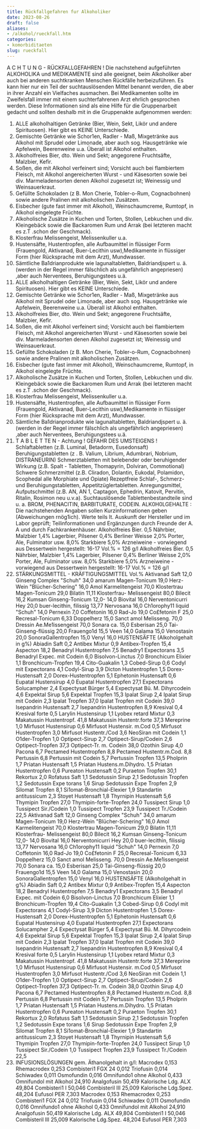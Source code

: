 ```yaml
---
title: Rückfallgefahren fur Alkoholiker
date: 2023-08-26
draft: false
aliases:
- /alkohol/rueckfall.htm
categories:
- komorbiditaeten
slug: rueckfall
---
```

A
C H T U N G - RÜCKFALLGEFAHREN !
Die nachstehend aufgeführten ALKOHOLIKA und
MEDIKAMENTE sind alle geeignet, beim Alkoholiker
aber auch bei anderen
suchtkranken Menschen
Rückfälle herbeizuführen. Es kann hier nur ein
Teil der suchtauslösenden Mittel benannt werden, die aber in ihrer Anzahl ein Vielfaches ausmachen. Bei Medikamenten sollte
im Zweifelsfall immer mit einem suchterfahrenen Arzt ehrlich gesprochen werden.
Diese Informationen sind als eine Hilfe für die Gruppenarbeit gedacht und
sollten deshalb mit in die Gruppenakte aufgenommen werden:
1. ALLE alkoholhaltigen Getränke (Bier, Wein,
Sekt, Likör und andere Spirituosen). Hier gibt es KEINE Unterschiede.
2. Gemischte Getränke wie Schor1en, Radler - Maß,
Mixgetränke aus Alkohol mit Sprudel oder Limonade, aber auch sog. Hausgetränke
wie Apfelwein, Beerenweine u.a. Überall ist Alkohol enthalten.
3. Alkoholfreies Bier, dto. Wein und Sekt; angegorene
Fruchtsäfte, Malzbier, Kefir.
4. Soßen, die mit Alkohol verfeinert sind; Vorsicht
auch bei flambiertem Fleisch, mit Alkohol angereicherten Wurst - und Käsesorten
sowie bei div. Marmeladensorten denen Alkohol zugesetzt ist; Weinessig und
Weinsauerkraut.
5. Gefüllte Schokoladen (z B. Mon Cherie,
Tobler-o-Rum, Cognacbohnen) sowie andere Pralinen mit alkoholischen Zusätzen.
6. Eisbecher (gute fast immer mit Alkohol),
Weinschaumcreme, Rumtopf, in Alkohol eingelegte Früchte.
7. Alkoholische Zusätze in Kuchen und Torten,
Stollen, Lebkuchen und div. Kleingebäck sowie die Backaromen Rum und Arrak (bei
letzteren macht es z.T .schon der Geschmack).
8. Klosterfrau Melissengeist, Melissenkuller u.a.
9. Hustensäfte, Hustentropfen, alle Aufbaumittel in
flüssiger Form (Frauengold, Aktivanad, Buer-Lecithin usw),Medikamente in flüssiger
Form (hier Rücksprache mit dem Arzt), Mundwasser.
10. Sämtliche Ba1drianprodukte wie lagunaltabletten,
Baldriandjspert u. ä. (werden in der Regel immer fälschlich als ungefährlich
angepriesen) ,aber auch Nerventees, Beruhigungstees u.ä.
1. ALLE alkoholhaltigen Getränke (Bier, Wein,
Sekt, Likör und andere Spirituosen). Hier gibt es KEINE Unterschiede.
2. Gemischte Getränke wie Schor1en, Radler - Maß,
Mixgetränke aus Alkohol mit Sprudel oder Limonade, aber auch sog. Hausgetränke
wie Apfelwein, Beerenweine u.a. Überall ist Alkohol enthalten.
3. Alkoholfreies Bier, dto. Wein und Sekt; angegorene
Fruchtsäfte, Malzbier, Kefir.
4. Soßen, die mit Alkohol verfeinert sind; Vorsicht
auch bei flambiertem Fleisch, mit Alkohol angereicherten Wurst - und Käsesorten
sowie bei div. Marmeladensorten denen Alkohol zugesetzt ist; Weinessig und
Weinsauerkraut.
5. Gefüllte Schokoladen (z B. Mon Cherie,
Tobler-o-Rum, Cognacbohnen) sowie andere Pralinen mit alkoholischen Zusätzen.
6. Eisbecher (gute fast immer mit Alkohol),
Weinschaumcreme, Rumtopf, in Alkohol eingelegte Früchte.
7. Alkoholische Zusätze in Kuchen und Torten,
Stollen, Lebkuchen und div. Kleingebäck sowie die Backaromen Rum und Arrak (bei
letzteren macht es z.T .schon der Geschmack).
8. Klosterfrau Melissengeist, Melissenkuller u.a.
9. Hustensäfte, Hustentropfen, alle Aufbaumittel in
flüssiger Form (Frauengold, Aktivanad, Buer-Lecithin usw),Medikamente in flüssiger
Form (hier Rücksprache mit dem Arzt), Mundwasser.
10. Sämtliche Ba1drianprodukte wie lagunaltabletten,
Baldriandjspert u. ä. (werden in der Regel immer fälschlich als ungefährlich
angepriesen) ,aber auch Nerventees, Beruhigungstees u.ä.
11. T A B L E T TE N - Achtung ! GEFAHR DES UMSTEIGENS !
Schlaftabletten (z.B. Luminal, Betadorm, Eusedonsaft)
Beruhigungstabletten (z . B. Valium, Librium, Adumbrari, Nobrium, DISTRANEURIN)
Schmerztabletten mit belebender oder beruhigender Wirkung (z.B. Spalt -
Tabletten, Thomapyrin, Dolviran, Commotional) Schwere Schmerzmittel (z.B.
Cliradon, Dolantin, Eukodal, Polamidon, Scophedal alle Morphiate und Opiate)
Rezeptfreie Schlaf-, Schmerz- und Beruhigungstabletten, Appetitzüglertabletten. Anregungsmittel, Aufputschmittel (z.B.
AN, AN 1, Captagon, Ephedrin, Katovit, Pervitin, Ritalin, Rosimon neu u.v.a).
Suchtauslösende Tablettenbestandteile sind u. a.
BROM, PHENACITIN, BARBITURATE, CODEIN.
ALK0H0LGEHALTE :
Die nachstehenden Angaben sollen Kurzinforrnationen
geben (Abweichungen rnög1ich). Werte teils lt. Auskunft der Hersteller und im
Labor geprüft; Teilinformationen und Ergänzungen durch Freunde der A. A und durch Fachkrankenhäuser.
Alkoholfreies Bier. 0,5
Nährbier, Malzbier 1,4%
Lagerbier, Pilsener 0,4%
Berliner Weisse 2,0%
Porter, Ale, Fulminator usw. 8,0%
Starkbiere 5,0%
Arzneiweine - vorwiegend aus Dessertwein hergestellt:
16-17 Vol.% = 126 g/l
Alkoholfreies Bier. 0,5
Nährbier, Malzbier 1,4%
Lagerbier, Pilsener 0,4%
Berliner Weisse 2,0%
Porter, Ale, Fulminator usw. 8,0%
Starkbiere 5,0%
Arzneiweine - vorwiegend aus Dessertwein hergestellt:
16-17 Vol.% = 126 g/l
12. STÄRKUNGSMITTEL - KRÄFTIGUNGSMITTEL Vol.%
Aktivanad Saft 12,0
Ginseng Complex "Schuh" 34,0
amarum Magen-Tonicum 19,0
Herz-Wein "Blücher-Schering" 16,0
Amol Karmelitengeist 70,0
Klostertrau Magen-Tonicum 29,0
Bilatin 11,11
Klosterfrau- Melissengeist 80,0
Bilecit 16,2
Kumsan Ginseng-Tonicum 12,0- 14,0
Biovital 16,0
Nerventonicurri Hey 20,0
buer-lecithin, filissig 13,77
Nervosana 16,0
Ch1orophy11 liquid "Schuh" 14,0
Pernexin 7,0
Coffetonin 16,0
Rad-Jo 19,0
Co£fetonin F 25,0
Recresal-Tonicum 6,33
Doppelherz 15,0
Sanct amol Melisseng. 70,0
Dressin Ae.Me1issengeist 70,0
Sonara ca. 15,0
Esberisan 25,0
Tai-Ginseng-flüssig 20,0
Frauengo1d 15,5
Veen 14,0
Galama 15,0
Venostasin 20,0
SonoraGallentropfen 15,0
Venyl 16,0
HUSTENSÄFTE (Alkoholgehalt in g%)
Abiadin Saft 0,2
Antibex Mixtur 0,9
Antibex-Tropfen 15,4
Aspecton 18,2
Benadryl Hustentropfen 7,5
Benadry1 Expectorans 3,5
Benadryl Expec. mit Codein 6,0
Bisolvon-Linctus 7,0
Bronchicum Elixier 1,1
Bronchicum-Tropfen 19,4
Cito-Guakalin 1,3
Cobed-Sirup 0,6
Codyl mit Expectorans 4,1
Codyl-Sirup 3,9
Dicton Hustentropfen 1,5
Dorex-Hustensaft 2,0
Dorex-Hustentropfen 5,1
Ephetonin Hustensaft 0,6
Eupatal Hustensirup 4,0
Eupatal Hustentropfen 27,1
Expectorans Solucampher 2,4
Expectysat Bürger 5,4
Expectysat Bü. M. Dihyrcodein 4,6
Expektal Sirup 5,6
Expektal Tropfen 15,3
Ipalat Sirup 2,4
Ipalat Sirup mit Codein 2,3
Ipalat Tropfen 37,0
Ipalat Tropfen mit Codein 39,0
Isepandrin Hustensaft 2,7
Isepandrin Hustentropfen 8,9
Kresival 0,4
Kresival forte 0,5
Larylin Hustensirup 1,1
Lyobex retard Mixtur 0,3
Makatussin Hustentropf. 41,8
Makatussin Hustentr.forte 37,3
Mereprine 1,0
Mirfusot Hustensirup 0,6
Mirfusot Hustensir. m.Cod 0,5
Mirfusot Hustentropfen 3,0
Mirfusot Hustentr./Cod 3,6
NeoSiran mit Codein 1,1
O1der-Tropfen 1,0
Optipect-Sirup 2,7
Optipect-Sirup/Codein 2,6
Optipect-Tropfen 37,3
Optipect-Tr. m. Codein 38,0
Ozothin Sirup 4,0
Pacona 6,7
Pectamed Hustentropfen 8,8
Pectamed Hustentr.m.Cod. 8,8
Pertussin 6,8
Pertussin mit Codein 5,7
Pertussin Tropfen 13,5
Pholprin 1,7
Priatan Hustensaft 1,5
Priatan Hustens.m.Dihydro. 1,5
Priatan Hustentropfen 0,6
Pureaton Hustensaft 0,2
Puraeton Tropfen 30,1
Rekortux 2,0
Rofatuss Saft 1,1
Sedotussin Sirup 2,1
Sedotussin Tropfen 1,2
Sedotussin Expe torans 1,6 Sirup
Sedotussin Expe Tropfen 2,9
Silomat Tropfen 8,1
Si1omat-Bronchial-Elexier 1,9
Standartin antitussicum 2,3
Stoyet Hustensaft 1,8
Thyrnipin Hustensaft 5,6
Thymipin Tropfen 27,0
Thymipin-forte-Tropfen 24,0
Tussipect Sirup 1,0
Tussipect Sir./Codein 1,0
Tussipect Tropfen 23,9
Tussipect Tr./Codein 22,5
Aktivanad Saft 12,0
Ginseng Complex "Schuh" 34,0
amarum Magen-Tonicum 19,0
Herz-Wein "Blücher-Schering" 16,0
Amol Karmelitengeist 70,0
Klostertrau Magen-Tonicum 29,0
Bilatin 11,11
Klosterfrau- Melissengeist 80,0
Bilecit 16,2
Kumsan Ginseng-Tonicum 12,0- 14,0
Biovital 16,0
Nerventonicurri Hey 20,0
buer-lecithin, filissig 13,77
Nervosana 16,0
Ch1orophy11 liquid "Schuh" 14,0
Pernexin 7,0
Coffetonin 16,0
Rad-Jo 19,0
Co£fetonin F 25,0
Recresal-Tonicum 6,33
Doppelherz 15,0
Sanct amol Melisseng. 70,0
Dressin Ae.Me1issengeist 70,0
Sonara ca. 15,0
Esberisan 25,0
Tai-Ginseng-flüssig 20,0
Frauengo1d 15,5
Veen 14,0
Galama 15,0
Venostasin 20,0
SonoraGallentropfen 15,0
Venyl 16,0
HUSTENSÄFTE (Alkoholgehalt in g%)
Abiadin Saft 0,2
Antibex Mixtur 0,9
Antibex-Tropfen 15,4
Aspecton 18,2
Benadryl Hustentropfen 7,5
Benadry1 Expectorans 3,5
Benadryl Expec. mit Codein 6,0
Bisolvon-Linctus 7,0
Bronchicum Elixier 1,1
Bronchicum-Tropfen 19,4
Cito-Guakalin 1,3
Cobed-Sirup 0,6
Codyl mit Expectorans 4,1
Codyl-Sirup 3,9
Dicton Hustentropfen 1,5
Dorex-Hustensaft 2,0
Dorex-Hustentropfen 5,1
Ephetonin Hustensaft 0,6
Eupatal Hustensirup 4,0
Eupatal Hustentropfen 27,1
Expectorans Solucampher 2,4
Expectysat Bürger 5,4
Expectysat Bü. M. Dihyrcodein 4,6
Expektal Sirup 5,6
Expektal Tropfen 15,3
Ipalat Sirup 2,4
Ipalat Sirup mit Codein 2,3
Ipalat Tropfen 37,0
Ipalat Tropfen mit Codein 39,0
Isepandrin Hustensaft 2,7
Isepandrin Hustentropfen 8,9
Kresival 0,4
Kresival forte 0,5
Larylin Hustensirup 1,1
Lyobex retard Mixtur 0,3
Makatussin Hustentropf. 41,8
Makatussin Hustentr.forte 37,3
Mereprine 1,0
Mirfusot Hustensirup 0,6
Mirfusot Hustensir. m.Cod 0,5
Mirfusot Hustentropfen 3,0
Mirfusot Hustentr./Cod 3,6
NeoSiran mit Codein 1,1
O1der-Tropfen 1,0
Optipect-Sirup 2,7
Optipect-Sirup/Codein 2,6
Optipect-Tropfen 37,3
Optipect-Tr. m. Codein 38,0
Ozothin Sirup 4,0
Pacona 6,7
Pectamed Hustentropfen 8,8
Pectamed Hustentr.m.Cod. 8,8
Pertussin 6,8
Pertussin mit Codein 5,7
Pertussin Tropfen 13,5
Pholprin 1,7
Priatan Hustensaft 1,5
Priatan Hustens.m.Dihydro. 1,5
Priatan Hustentropfen 0,6
Pureaton Hustensaft 0,2
Puraeton Tropfen 30,1
Rekortux 2,0
Rofatuss Saft 1,1
Sedotussin Sirup 2,1
Sedotussin Tropfen 1,2
Sedotussin Expe torans 1,6 Sirup
Sedotussin Expe Tropfen 2,9
Silomat Tropfen 8,1
Si1omat-Bronchial-Elexier 1,9
Standartin antitussicum 2,3
Stoyet Hustensaft 1,8
Thyrnipin Hustensaft 5,6
Thymipin Tropfen 27,0
Thymipin-forte-Tropfen 24,0
Tussipect Sirup 1,0
Tussipect Sir./Codein 1,0
Tussipect Tropfen 23,9
Tussipect Tr./Codein 22,5
13. INFUSIONSLÖSUNGEN gem. Äthanolgehalt in g/l:
Macrodex 0,153
Rhemacrodex 0,253
Combisteri1 FGX 24 0,012
Triofusin 0,014
Schiwadex 0,011
Osmofundin 0,016
Omnifundo1 ohne Alkohol 0,433
Omnifundol mit Alkohol 24,910
Analgofusin 50,419
Kalorische Ldg. ALX 49,804
Combisteri1 I 50,046
Combisteril III 25,009
Kalorische Ldg.Spez. 48,204
Eufusol PER 7,303
Macrodex 0,153
Rhemacrodex 0,253
Combisteri1 FGX 24 0,012
Triofusin 0,014
Schiwadex 0,011
Osmofundin 0,016
Omnifundo1 ohne Alkohol 0,433
Omnifundol mit Alkohol 24,910
Analgofusin 50,419
Kalorische Ldg. ALX 49,804
Combisteri1 I 50,046
Combisteril III 25,009
Kalorische Ldg.Spez. 48,204
Eufusol PER 7,303

